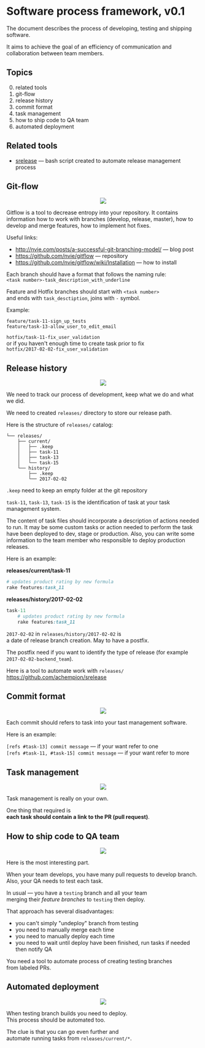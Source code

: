 # Software process framework, v0.1

The document describes the process of developing, testing and shipping software.

It aims to achieve the goal of an efficiency of communication and collaboration between team members.

## Topics

0. related tools
1. git-flow
2. release history
3. commit format
4. task management
5. how to ship code to QA team
6. automated deployment

## Related tools

- [srelease](https://github.com/achempion/srelease) — bash script created to automate release management process

## Git-flow

<p align="center">
  <img src="https://raw.githubusercontent.com/achempion/software_process_framework/master/illustrations/git-flow.png" />
</p>

Gitflow is a tool to decrease entropy into your repository.
It contains information how to work with branches (develop, release, master),
how to develop and merge features, how to implement hot fixes.

Useful links:
- http://nvie.com/posts/a-successful-git-branching-model/ — blog post
- https://github.com/nvie/gitflow — repository
- https://github.com/nvie/gitflow/wiki/Installation — how to install

Each branch should have a format that follows the naming rule:  
`<task number>-task_description_with_underline`

Feature and Hotfix branches should start with `<task number>`  
and ends with `task_desctiption`, joins with `-` symbol.

Example:

`feature/task-11-sign_up_tests`  
`feature/task-13-allow_user_to_edit_email`

`hotfix/task-11-fix_user_validation`  
or if you haven't enough time to create task prior to fix  
`hotfix/2017-02-02-fix_user_validation`

## Release history

<p align="center">
  <img src="https://raw.githubusercontent.com/achempion/software_process_framework/master/illustrations/release-history.png" />
</p>

We need to track our process of development, keep what we do and what we did.

We need to created `releases/` directory to store our release path.

Here is the structure of `releases/` catalog:

```
└── releases/
    ├── current/
    │   ├── .keep
    │   ├── task-11
    │   ├── task-13
    │   └── task-15
    └── history/
        ├── .keep
        └── 2017-02-02
```

`.keep` need to keep an empty folder at the git repository

`task-11`, `task-13`, `task-15` is the identification of task at your task management system.

The content of task files should incorporate a description of actions needed to run.
It may be some custom tasks or action needed to perform the task have been deployed to dev, stage or production.
Also, you can write some information to the team member who responsible to deploy production releases.

Here is an example:

**releases/current/task-11**
```ruby
# updates product rating by new formula
rake features:task_11
```


**releases/history/2017-02-02**
```ruby
task-11
    # updates product rating by new formula
    rake features:task_11
```

`2017-02-02` in `releases/history/2017-02-02` is  
a date of release branch creation. May to have a postfix.

The postfix need if you want to identify the type of release (for example `2017-02-02-backend_team`).

Here is a tool to automate work with `releases/`  
https://github.com/achempion/srelease

## Commit format

<p align="center">
  <img src="https://raw.githubusercontent.com/achempion/software_process_framework/master/illustrations/commit-format.png" />
</p>

Each commit should refers to task into your tast management software.

Here is an example:

`[refs #task-13] commit message` — if your want refer to one  
`[refs #task-11, #task-15] commit message` — if your want refer to more

## Task management

<p align="center">
  <img src="https://raw.githubusercontent.com/achempion/software_process_framework/master/illustrations/task-management.png" />
</p>

Task management is really on your own.

One thing that required is  
**each task should contain a link to the PR (pull request)**.

## How to ship code to QA team

<p align="center">
  <img src="https://raw.githubusercontent.com/achempion/software_process_framework/master/illustrations/ship-to-qa.png" />
</p>

Here is the most interesting part.

When your team develops, you have many pull requests to develop branch.  
Also, your QA needs to test each task.

In usual — you have a `testing` branch and all your team  
merging their *feature branches* to `testing` then deploy.

That approach has several disadvantages:  
- you can't simply "undeploy" branch from testing
- you need to manually merge each time
- you need to manually deploy each time
- you need to wait until deploy have been finished,
  run tasks if needed then notify QA

You need a tool to automate process of creating testing branches  
from labeled PRs.

## Automated deployment

<p align="center">
  <img src="https://raw.githubusercontent.com/achempion/software_process_framework/master/illustrations/automated-deployment.png" />
</p>

When testing branch builds you need to deploy.  
This process should be automated too.

The clue is that you can go even further and  
automate running tasks from `releases/current/*`.
